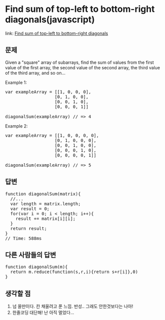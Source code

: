 Find sum of top-left to bottom-right diagonals(javascript)
===============

link: [Find sum of top-left to bottom-right diagonals](http://www.codewars.com/kata/find-sum-of-top-left-to-bottom-right-diagonals/train/javascript)

문제
--
Given a "square" array of subarrays, find the sum of values from the first value of the first array, the second value of the second array, the third value of the third array, and so on...  

Example 1:
<pre>
var exampleArray = [[1, 0, 0, 0],
                   [0, 1, 0, 0],
                   [0, 0, 1, 0],
                   [0, 0, 0, 1]]

diagonalSum(exampleArray) // => 4
</pre>
Example 2:
<pre>
var exampleArray = [[1, 0, 0, 0, 0],
                   [0, 1, 0, 0, 0],
                   [0, 0, 1, 0, 0],
                   [0, 0, 0, 1, 0],
                   [0, 0, 0, 0, 1]]

diagonalSum(exampleArray) // => 5
</pre>

답변
--
<pre>
function diagonalSum(matrix){
  //...
  var length = matrix.length;
  var result = 0;
  for(var i = 0; i < length; i++){
    result += matrix[i][i];
  }
  return result;
}
// Time: 588ms
</pre>

다른 사람들의 답변
------------
<pre>
function diagonalSum(m){
  return m.reduce(function(s,r,i){return s+r[i]},0)
}
</pre>

생각할 점
------------------------
1. 넘 올만이다. 칸 채울려고 푼 느낌. 반성.. 그래도 안한것보다는 나아!
2. 한줄코딩 대단해! 난 아직 멀었다...
